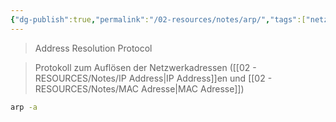 ```yaml
---
{"dg-publish":true,"permalink":"/02-resources/notes/arp/","tags":["netzwerk/protocol","netzwerk/protocol","linux","command","windows"],"noteIcon":"","updated":"2024-07-23T14:54:14.000+02:00"}
---
```


> Address Resolution Protocol

> Protokoll zum Auflösen der Netzwerkadressen ([[02 - RESOURCES/Notes/IP Address\|IP Address]]en und [[02 - RESOURCES/Notes/MAC Adresse\|MAC Adresse]])


```sh
arp -a
```
